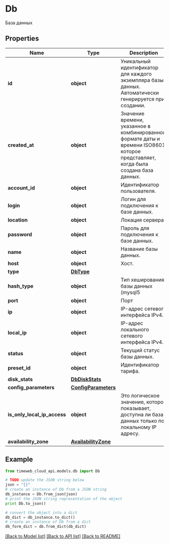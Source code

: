 # Db

База данных

## Properties
Name | Type | Description | Notes
------------ | ------------- | ------------- | -------------
**id** | **object** | Уникальный идентификатор для каждого экземпляра базы данных. Автоматически генерируется при создании. | 
**created_at** | **object** | Значение времени, указанное в комбинированном формате даты и времени ISO8601, которое представляет, когда была создана база данных. | 
**account_id** | **object** | Идентификатор пользователя. | 
**login** | **object** | Логин для подключения к базе данных. | 
**location** | **object** | Локация сервера. | [optional] 
**password** | **object** | Пароль для подключения к базе данных. | 
**name** | **object** | Название базы данных. | 
**host** | **object** | Хост. | 
**type** | [**DbType**](DbType.md) |  | 
**hash_type** | **object** | Тип хеширования базы данных (mysql5 | mysql | postgres). | 
**port** | **object** | Порт | 
**ip** | **object** | IP-адрес сетевого интерфейса IPv4. | 
**local_ip** | **object** | IP-адрес локального сетевого интерфейса IPv4. | 
**status** | **object** | Текущий статус базы данных. | 
**preset_id** | **object** | Идентификатор тарифа. | 
**disk_stats** | [**DbDiskStats**](DbDiskStats.md) |  | 
**config_parameters** | [**ConfigParameters**](ConfigParameters.md) |  | 
**is_only_local_ip_access** | **object** | Это логическое значение, которое показывает, доступна ли база данных только по локальному IP адресу. | 
**availability_zone** | [**AvailabilityZone**](AvailabilityZone.md) |  | 

## Example

```python
from timeweb_cloud_api.models.db import Db

# TODO update the JSON string below
json = "{}"
# create an instance of Db from a JSON string
db_instance = Db.from_json(json)
# print the JSON string representation of the object
print Db.to_json()

# convert the object into a dict
db_dict = db_instance.to_dict()
# create an instance of Db from a dict
db_form_dict = db.from_dict(db_dict)
```
[[Back to Model list]](../README.md#documentation-for-models) [[Back to API list]](../README.md#documentation-for-api-endpoints) [[Back to README]](../README.md)


